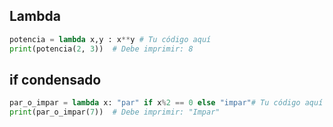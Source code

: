 ## Lambda
```py
potencia = lambda x,y : x**y # Tu código aquí
print(potencia(2, 3))  # Debe imprimir: 8
```

## if condensado
```py
par_o_impar = lambda x: "par" if x%2 == 0 else "impar"# Tu código aquí
print(par_o_impar(7))  # Debe imprimir: "Impar"
```

